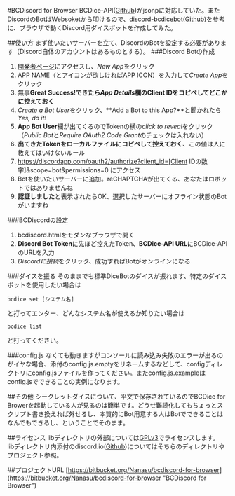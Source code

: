 #BCDiscord for Browser
BCDice-API([Github](https://github.com/NKMR6194/bcdice-api "bcdice-api"))がjsonpに対応していた。またDiscordのBotはWebsoketから叩けるので、[discord-bcdicebot](https://shunshun94.github.io/discord-bcdicebot/index.html "discord-bcdicebot")([Github](https://github.com/Shunshun94/discord-bcdicebot "discord-bcdicebot"))を参考に、ブラウザで動くDiscord用ダイスボットを作成してみた。

##使い方
まず使いたいサーバーを立て、DiscordのBotを設定する必要があります（Discord自体のアカウントはあるものとする）。
###Discord Botの作成
1. [開発者ページ](https://discordapp.com/developers/applications/me)にアクセスし、*New App*をクリック
2. APP NAME（とアイコンが欲しければAPP ICON）を入力して*Create App*をクリック
3. 無事**Great Success!**できたら*App Details*欄の**Client IDをコピペしてどこかに控えておく**
4. *Create a Bot User*をクリック、**Add a Bot to this App?**と聞かれたら*Yes, do it!*
5. **App Bot User**欄が出てくるのでTokenの横の*click to reveal*をクリック（*Public Bot*と*Require OAuth2 Code Grant*のチェックは入れない）
6. **出てきたTokenをローカルファイルにコピペして控えておく**、この値は人に教えてはいけないルール
7. https://discordapp.com/oauth2/authorize?client_id=[Client IDの数字]&scope=bot&permissions=0 にアクセス
8. Botを使いたいサーバーに追加。reCHAPTCHAが出てくる、あなたはロボットではありませんね
9. **認証しました**と表示されたらOK、選択したサーバーにオフライン状態のBotがいますね

###BCDiscordの設定
1. bcdiscord.htmlをモダンなブラウザで開く
2. **Discord Bot Token**に先ほど控えたToken、**BCDice-API URL**にBCDice-APIのURLを入力
3. *Discordに接続*をクリック、成功すればBotがオンラインになる

###ダイスを振る
そのままでも標準DiceBotのダイスが振れます、特定のダイスボットを使用したい場合は

`bcdice set [システム名]`

と打ってエンター、どんなシステム名が使えるか知りたい場合は

`bcdice list`

と打ってください。

###config.js
なくても動きますがコンソールに読み込み失敗のエラーが出るのがイヤな場合、添付のconfig.js.emptyをリネームするなどして、configディレクトリにconfig.jsファイルを作ってください。またconfig.js.exampleはconfig.jsでできることの実例になります。

##その他
シークレットダイスについて、平文で保存されているのでBCDice for Browerを起動している人が見るのは簡単です。どうせ難読化してもちょっとスクリプト書き換えれば外せるし、本質的にBot用意する人はBotでできることはなんでもできるし、ということでそのまま。

##ライセンス
libディレクトリの外部については[GPLv3](https://www.gnu.org/licenses/gpl-3.0.en.html)でライセンスします。   
libディレクトリ内添付のdiscord.io([Github](https://github.com/izy521/discord.io "discord.io"))についてはそちらのディレクトリやプロジェクト参照。

##プロジェクトURL
[https://bitbucket.org/Nanasu/bcdiscord-for-browser](https://bitbucket.org/Nanasu/bcdiscord-for-browser "BCDiscord for Browser")

